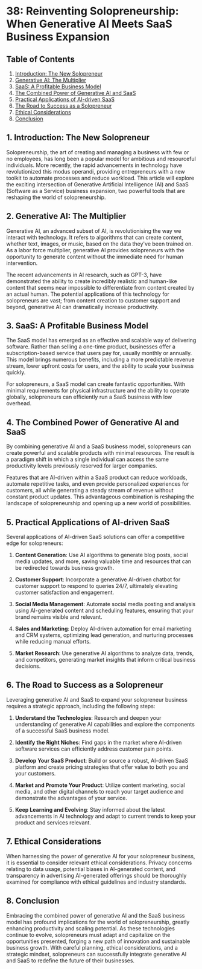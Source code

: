 # 38: Reinventing Solopreneurship: When Generative AI Meets SaaS Business Expansion

## Table of Contents
1. [Introduction: The New Solopreneur](#introduction)
2. [Generative AI: The Multiplier](#ai-multiplier)
3. [SaaS: A Profitable Business Model](#saas-business)
4. [The Combined Power of Generative AI and SaaS](#combined-power)
5. [Practical Applications of AI-driven SaaS](#practical-applications)
6. [The Road to Success as a Solopreneur](#road-to-success)
7. [Ethical Considerations](#ethical-considerations)
8. [Conclusion](#conclusion)

<a name="introduction"></a>
## 1. Introduction: The New Solopreneur

Solopreneurship, the art of creating and managing a business with few or no employees, has long been a popular model for ambitious and resourceful individuals. More recently, the rapid advancements in technology have revolutionized this modus operandi, providing entrepreneurs with a new toolkit to automate processes and reduce workload. This article will explore the exciting intersection of Generative Artificial Intelligence (AI) and SaaS (Software as a Service) business expansion, two powerful tools that are reshaping the world of solopreneurship.

<a name="ai-multiplier"></a>
## 2. Generative AI: The Multiplier

Generative AI, an advanced subset of AI, is revolutionising the way we interact with technology. It refers to algorithms that can create content, whether text, images, or music, based on the data they've been trained on. As a labor force multiplier, generative AI provides solopreneurs with the opportunity to generate content without the immediate need for human intervention.

The recent advancements in AI research, such as GPT-3, have demonstrated the ability to create incredibly realistic and human-like content that seems near impossible to differentiate from content created by an actual human. The potential applications of this technology for solopreneurs are vast; from content creation to customer support and beyond, generative AI can dramatically increase productivity.

<a name="saas-business"></a>
## 3. SaaS: A Profitable Business Model

The SaaS model has emerged as an effective and scalable way of delivering software. Rather than selling a one-time product, businesses offer a subscription-based service that users pay for, usually monthly or annually. This model brings numerous benefits, including a more predictable revenue stream, lower upfront costs for users, and the ability to scale your business quickly.

For solopreneurs, a SaaS model can create fantastic opportunities. With minimal requirements for physical infrastructure and the ability to operate globally, solopreneurs can efficiently run a SaaS business with low overhead.

<a name="combined-power"></a>
## 4. The Combined Power of Generative AI and SaaS

By combining generative AI and a SaaS business model, solopreneurs can create powerful and scalable products with minimal resources. The result is a paradigm shift in which a single individual can access the same productivity levels previously reserved for larger companies.

Features that are AI-driven within a SaaS product can reduce workloads, automate repetitive tasks, and even provide personalized experiences for customers, all while generating a steady stream of revenue without constant product updates. This advantageous combination is reshaping the landscape of solopreneurship and opening up a new world of possibilities.

<a name="practical-applications"></a>
## 5. Practical Applications of AI-driven SaaS

Several applications of AI-driven SaaS solutions can offer a competitive edge for solopreneurs:

1. **Content Generation**: Use AI algorithms to generate blog posts, social media updates, and more, saving valuable time and resources that can be redirected towards business growth.

2. **Customer Support**: Incorporate a generative AI-driven chatbot for customer support to respond to queries 24/7, ultimately elevating customer satisfaction and engagement.

3. **Social Media Management**: Automate social media posting and analysis using AI-generated content and scheduling features, ensuring that your brand remains visible and relevant.

4. **Sales and Marketing**: Deploy AI-driven automation for email marketing and CRM systems, optimizing lead generation, and nurturing processes while reducing manual efforts.

5. **Market Research**: Use generative AI algorithms to analyze data, trends, and competitors, generating market insights that inform critical business decisions.

<a name="road-to-success"></a>
## 6. The Road to Success as a Solopreneur

Leveraging generative AI and SaaS to expand your solopreneur business requires a strategic approach, including the following steps:

1. **Understand the Technologies**: Research and deepen your understanding of generative AI capabilities and explore the components of a successful SaaS business model.

2. **Identify the Right Niches**: Find gaps in the market where AI-driven software services can efficiently address customer pain points.

3. **Develop Your SaaS Product**: Build or source a robust, AI-driven SaaS platform and create pricing strategies that offer value to both you and your customers.

4. **Market and Promote Your Product**: Utilize content marketing, social media, and other digital channels to reach your target audience and demonstrate the advantages of your service.

5. **Keep Learning and Evolving**: Stay informed about the latest advancements in AI technology and adapt to current trends to keep your product and services relevant.

<a name="ethical-considerations"></a>
## 7. Ethical Considerations

When harnessing the power of generative AI for your solopreneur business, it is essential to consider relevant ethical considerations. Privacy concerns relating to data usage, potential biases in AI-generated content, and transparency in advertising AI-generated offerings should be thoroughly examined for compliance with ethical guidelines and industry standards.

<a name="conclusion"></a>
## 8. Conclusion

Embracing the combined power of generative AI and the SaaS business model has profound implications for the world of solopreneurship, greatly enhancing productivity and scaling potential. As these technologies continue to evolve, solopreneurs must adapt and capitalize on the opportunities presented, forging a new path of innovation and sustainable business growth. With careful planning, ethical considerations, and a strategic mindset, solopreneurs can successfully integrate generative AI and SaaS to redefine the future of their businesses.